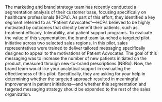 The marketing and brand strategy team has recently conducted a segmentation analysis of their customer base, focusing specifically on healthcare professionals (HCPs).
As part of this effort, they identified a key segment referred to as “Patient Advocates”—HCPs believed to be highly motivated by outcomes that directly benefit their
patients, such as treatment efficacy, tolerability, and patient support programs.
To evaluate the value of this segmentation, the brand team launched a targeted pilot initiative across two selected sales regions.
In this pilot, sales representatives were trained to deliver tailored messaging specifically designed to appeal to the motivations of Patient Advocates.
The goal of this messaging was to increase the number of new patients initiated on the product, measured through new-to-brand prescriptions (NBRx).
Now, the brand team would like your analytical support in evaluating the effectiveness of this pilot. Specifically, 
they are asking for your help in determining whether the targeted approach resulted in meaningful improvement in patient initiations—and whether this
segmentation and targeted messaging strategy should be expanded to the rest of the sales organization.
